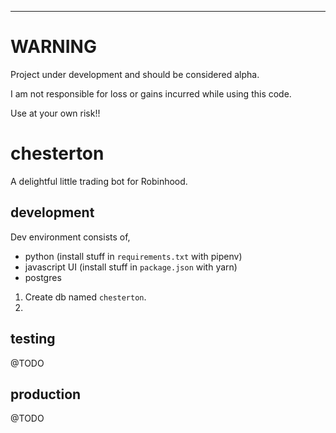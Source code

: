 <hr>

# WARNING
Project under development and should be considered alpha.

I am not responsible for loss or gains incurred while using this code.

Use at your own risk!!
</hr>

# chesterton
A delightful little trading bot for Robinhood.

## development
Dev environment consists of,
- python (install stuff in `requirements.txt` with pipenv)
- javascript UI (install stuff in `package.json` with yarn)
- postgres

1. Create db named `chesterton`.
2. 


## testing
@TODO

## production
@TODO
